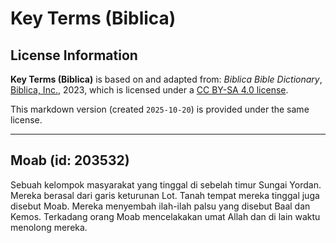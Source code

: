# Key Terms (Biblica)

## License Information

**Key Terms (Biblica)** is based on and adapted from: _Biblica Bible Dictionary_, [Biblica, Inc.](https://www.biblica.com/), 2023, which is licensed under a [CC BY-SA 4.0 license](https://creativecommons.org/licenses/by-sa/4.0/legalcode.en).

This markdown version (created `2025-10-20`) is provided under the same license.



--------------------------------

## Moab (id: 203532)

Sebuah kelompok masyarakat yang tinggal di sebelah timur Sungai Yordan. Mereka berasal dari garis keturunan Lot. Tanah tempat mereka tinggal juga disebut Moab. Mereka menyembah ilah\-ilah palsu yang disebut Baal dan Kemos. Terkadang orang Moab mencelakakan umat Allah dan di lain waktu menolong mereka.


